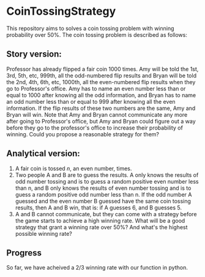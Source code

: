 # CoinTossingStrategy
This repository aims to solves a coin tossing problem with winning probability over 50%. The coin tossing problem is described as follows:

## Story version:
Professor has already flipped a fair coin 1000 times. Amy will be told the 1st, 3rd, 5th, etc, 999th, all the odd-numbered flip results and Bryan will be told the 2nd, 4th, 6th, etc, 1000th, all the even-numbered flip results when they go to Professor's office. Amy has to name an even number less than or equal to 1000 after knowing all the odd information, and Bryan has to name an odd number less than or equal to 999 after knowing all the even information. If the flip results of these two numbers are the same, Amy and Bryan will win. Note that Amy and Bryan cannot communicate any more after going to Professor's office, but Amy and Bryan could figure out a way before they go to the professor's office to increase their probability of winning. Could you propose a reasonable strategy for them?

## Analytical version:
1. A fair coin is tossed $n$, an even number, times.
2. Two people A and B are to guess the results. A only knows the results of odd number tossing and is to guess a random positive even number less than n, and B only knows the results of even number tossing and is to guess a random positive odd number less than n. If the odd number A guessed and the even number B guessed have the same coin tossing results, then A and B win, that is: if A guesses 6, and B guesses 5.
3. A and B cannot communicate, but they can come with a strategy before the game starts to achieve a high winning rate. What will be a good strategy that grant a winning rate over 50%? And what's the highest possible winning rate?

## Progress
So far, we have acheived a 2/3 winning rate with our function in python.
